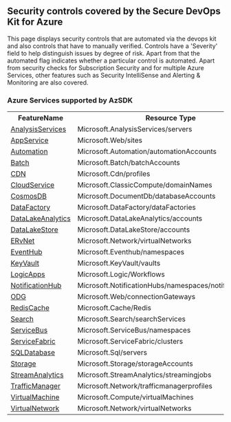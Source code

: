 ﻿<!DOCTYPE html PUBLIC "-//W3C//DTD XHTML 1.0 Strict//EN"  "http://www.w3.org/TR/xhtml1/DTD/xhtml1-strict.dtd"> <html xmlns="http://www.w3.org/1999/xhtml"> <head></head><body><h2>Security controls covered by the Secure DevOps Kit for Azure </h2>

This page displays security controls that are automated via the devops kit and also controls that have to manually verified. Controls have a 'Severity' field to help distinguish issues by degree of risk. Apart from that the automated flag indicates whether a particular control is automated. Apart from security checks for Subscription Security and for multiple Azure Services, other features such as Security IntelliSense and Alerting & Monitoring are also covered. 

<h3> Azure Services supported by AzSDK</h3>
<table><tr><th>FeatureName</th><th>Resource Type</th></tr><tr><td><a href =SVT/AnalysisServices.md>AnalysisServices</a></td><td>Microsoft.AnalysisServices/servers</td></tr><tr><td><a href =SVT/AppService.md>AppService</a></td><td>Microsoft.Web/sites</td></tr><tr><td><a href =SVT/Automation.md>Automation</a></td><td>Microsoft.Automation/automationAccounts</td></tr><tr><td><a href =SVT/Batch.md>Batch</a></td><td>Microsoft.Batch/batchAccounts</td></tr><tr><td><a href =SVT/CDN.md>CDN</a></td><td>Microsoft.Cdn/profiles</td></tr><tr><td><a href =SVT/CloudService.md>CloudService</a></td><td>Microsoft.ClassicCompute/domainNames</td></tr><tr><td><a href =SVT/CosmosDB.md>CosmosDB</a></td><td>Microsoft.DocumentDb/databaseAccounts</td></tr><tr><td><a href =SVT/DataFactory.md>DataFactory</a></td><td>Microsoft.DataFactory/dataFactories</td></tr><tr><td><a href =SVT/DataLakeAnalytics.md>DataLakeAnalytics</a></td><td>Microsoft.DataLakeAnalytics/accounts</td></tr><tr><td><a href =SVT/DataLakeStore.md>DataLakeStore</a></td><td>Microsoft.DataLakeStore/accounts</td></tr><tr><td><a href =SVT/ERvNet.md>ERvNet</a></td><td>Microsoft.Network/virtualNetworks</td></tr><tr><td><a href =SVT/EventHub.md>EventHub</a></td><td>Microsoft.Eventhub/namespaces</td></tr><tr><td><a href =SVT/KeyVault.md>KeyVault</a></td><td>Microsoft.KeyVault/vaults</td></tr><tr><td><a href =SVT/LogicApps.md>LogicApps</a></td><td>Microsoft.Logic/Workflows</td></tr><tr><td><a href =SVT/NotificationHub.md>NotificationHub</a></td><td>Microsoft.NotificationHubs/namespaces/notificationHubs</td></tr><tr><td><a href =SVT/ODG.md>ODG</a></td><td>Microsoft.Web/connectionGateways</td></tr><tr><td><a href =SVT/RedisCache.md>RedisCache</a></td><td>Microsoft.Cache/Redis</td></tr><tr><td><a href =SVT/Search.md>Search</a></td><td>Microsoft.Search/searchServices</td></tr><tr><td><a href =SVT/ServiceBus.md>ServiceBus</a></td><td>Microsoft.ServiceBus/namespaces</td></tr><tr><td><a href =SVT/ServiceFabric.md>ServiceFabric</a></td><td>Microsoft.ServiceFabric/clusters</td></tr><tr><td><a href =SVT/SQLDatabase.md>SQLDatabase</a></td><td>Microsoft.Sql/servers</td></tr><tr><td><a href =SVT/Storage.md>Storage</a></td><td>Microsoft.Storage/storageAccounts</td></tr><tr><td><a href =SVT/StreamAnalytics.md>StreamAnalytics</a></td><td>Microsoft.StreamAnalytics/streamingjobs</td></tr><tr><td><a href =SVT/TrafficManager.md>TrafficManager</a></td><td>Microsoft.Network/trafficmanagerprofiles</td></tr><tr><td><a href =SVT/VirtualMachine.md>VirtualMachine</a></td><td>Microsoft.Compute/virtualMachines</td></tr><tr><td><a href =SVT/VirtualNetwork.md>VirtualNetwork</a></td><td>Microsoft.Network/virtualNetworks</td></tr></table></body></html>
